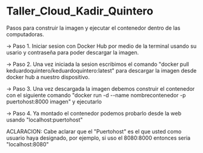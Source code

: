 # Taller_Cloud_Kadir_Quintero

Pasos para construir la imagen y ejecutar el contenedor dentro de las computadoras.

-> Paso 1. Iniciar sesion con Docker Hub por medio de la terminal usando su usario y contraseña para poder descargar la imagen.

-> Paso 2. Una vez iniciada la sesion escribimos el comando "docker pull keduardoquintero/keduardoquintero:latest" para descargar la imagen desde docker hub a nuestro dispositivo.

-> Paso 3. Una vez descargada la imagen debemos construir el contenedor con el siguiente comando "docker run -d --name nombrecontenedor -p puertohost:8000 imagen" y ejecutarlo

-> Paso 4. Ya montado el contenedor podemos probarlo desde la web usando "localhost:puertohost"

ACLARACION: Cabe aclarar que el "Puertohost" es el que usted como usuario haya designado, por ejemplo, si uso el 8080:8000 entonces seria "localhost:8080" 
